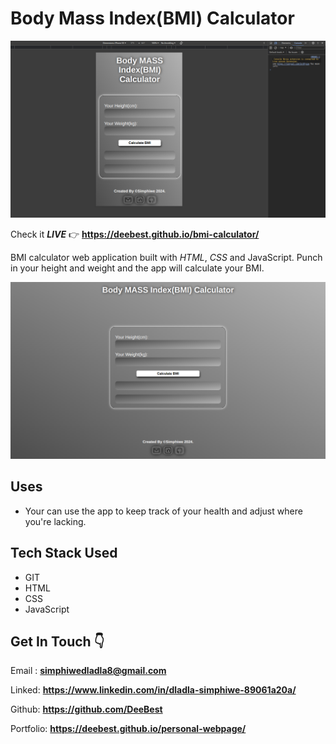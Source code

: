 # Body Mass Index(BMI) Calculator

![screenshot1 of the app](./images/Screenshot1.png)

Check it _**LIVE**_ 👉
**<https://deebest.github.io/bmi-calculator/>**

BMI calculator web application built with _HTML_, _CSS_ and JavaScript. Punch in your height and weight and the app will calculate your BMI.

![screenshot2 of the app](./images/Screenshot2.png)

## Uses

- Your can use the app to keep track of your health and adjust where you're lacking.

## Tech Stack Used

- GIT
- HTML
- CSS
- JavaScript

## Get In Touch 👇

Email : **<simphiwedladla8@gmail.com>**

Linked: **<https://www.linkedin.com/in/dladla-simphiwe-89061a20a/>**

Github: **<https://github.com/DeeBest>**

Portfolio: **<https://deebest.github.io/personal-webpage/>**
